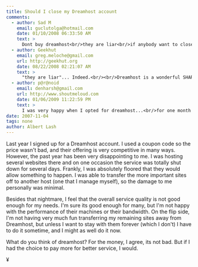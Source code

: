 ```yaml
---
title: Should I close my Dreamhost account 
comments:
  - author: Sad M
    email: guclutolga@hotmail.com
    date: 01/10/2008 06:33:50 AM
    text: >
      Dont buy dreamhost<br/>they are liar<br/>if anybody want to close account , they want 9.95$ for free domain<br/>where is free? 9.95 is not free , they dont close my account until take 9.95$
  - author: Geekhut
    email: greg.meloche@gmail.com
    url: http://geekhut.org
    date: 08/22/2008 02:21:07 AM
    text: >
      "they are liar"... Indeed.<br/><br/>Dreamhost is a wonderful SHARED hosting provider - the key is SHARED.  You'd have to be bonkers to think hosting any kind of mission-critical application on a shared host is a good idea.<br/><br/>I have sent many clients to Dreamhost to get their feet wet in the internet biz and they absolutely love it.  It is perfect for blogging or learning about the web - Customer support is usually pretty quick to respond to issues and they are all around great dudes.  The point is that when you buy a Ford Tempo, you know you are getting a bad car - but it gets you where you gotta go and occasionally breaks down.<br/><br/>I really would like to see what kind of production apps you are running that Dreamhost can't handle, I do find it hard to believe.<br/><br/>Anyway, in conclusion - Dreamhost is pretty much the best of the worst, they have their good and bad points as any shared host does - at least this Tempo has shell privs...
  - author: p@r@noid
    email: denharsh@gmail.com
    url: http://www.shoutmeloud.com
    date: 01/06/2009 11:22:59 PM
    text: >
      I was very happy when I opted for dreamhost...<br/>for one month I had no problem<br/>but since last 3 days I had to face 3 downtime and the major one is still gng on for two hours and right now I'm so mad I'm sure you can imagine how will you feel when your website is down.<br/><br/>I hope they improve there QOS.<br/>I\'m planning to move to another host soon coz I can't take any more downtime.<br/>What if google tries to index my pages and it will see that all the pages are unreachable only this thought scaring me.<br/>Oh wait there is another thought I have applied for Google adsense and Im sure they going to have a look meantime and what if my account gt disapproved because of that. :(
date: 2007-11-04
tags: none
author: Albert Lash
---
```

Last year I signed up for a Dreamhost account. I used a coupon code so the price wasn't bad, and their offering is very competitive in many ways. However, the past year has been very disappointing to me. I was hosting several websites there and on one occasion the service was totally shut down for several days. Frankly, I was absolutely floored that they would allow something to happen. I was able to transfer the more important sites off to another host (one that I manage myself), so the damage to me personally was minimal.

Besides that nightmare, I feel that the overall service quality is not good enough for my needs. I'm sure its good enough for many, but I'm not happy with the performance of their machines or their bandwidth. On the flip side, I'm not having very much fun transferring my remaining sites away from Dreamhost, but unless I want to stay with them forever (which I don't) I have to do it sometime, and I might as well do it now.

What do you think of dreamhost? For the money, I agree, its not bad. But if I had the choice to pay more for better service, I would.

¥

